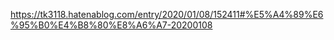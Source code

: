 
<https://tk3118.hatenablog.com/entry/2020/01/08/152411#%E5%A4%89%E6%95%B0%E4%B8%80%E8%A6%A7-20200108>